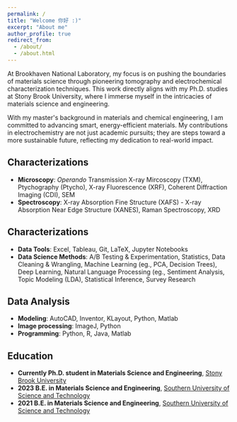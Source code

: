 ```yaml
---
permalink: /
title: "Welcome 你好 :)"
excerpt: "About me"
author_profile: true
redirect_from: 
  - /about/
  - /about.html
---
```


At Brookhaven National Laboratory, my focus is on pushing the boundaries of materials science through pioneering tomography and electrochemical characterization techniques. This work directly aligns with my Ph.D. studies at Stony Brook University, where I immerse myself in the intricacies of materials science and engineering.

With my master's background in materials and chemical engineering, I am committed to advancing smart, energy-efficient materials. My contributions in electrochemistry are not just academic pursuits; they are steps toward a more sustainable future, reflecting my dedication to real-world impact.

## Characterizations
- **Microscopy**: *Operando* Transmission X-ray Mircoscopy (TXM), Ptychography (Ptycho), X-ray Fluorescence (XRF), Coherent Diffraction Imaging (CDI), SEM
- **Spectroscopy**: X-ray Absorption Fine Structure (XAFS) - X-ray Absorption Near Edge Structure (XANES), Raman Spectroscopy, XRD

## Characterizations
- **Data Tools**: Excel, Tableau, Git, LaTeX, Jupyter Notebooks
- **Data Science Methods**: A/B Testing & Experimentation, Statistics, Data Cleaning & Wrangling, Machine Learning (eg., PCA, Decision Trees), Deep Learning, Natural Language Processing (eg., Sentiment Analysis, Topic Modeling (LDA), Statistical Inference, Survey Research

## Data Analysis
- **Modeling**: AutoCAD, Inventor, KLayout, Python, Matlab
- **Image processing**: ImageJ, Python
- **Programming**: Python, R, Java, Matlab

## Education
- **Currently Ph.D. student in Materials Science and Engineering**, [Stony Brook University](https://www.stonybrook.edu/)
- **2023 B.E. in Materials Science and Engineering**, [Southern University of Science and Technology](https://www.sustech.edu.cn/en/) 
- **2021 B.E. in Materials Science and Engineering**, [Southern University of Science and Technology](https://www.sustech.edu.cn/en/) 

